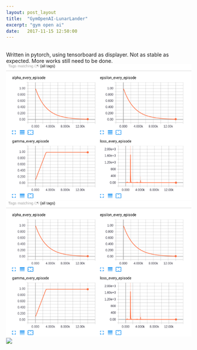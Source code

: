 ```yaml
---
layout: post_layout
title:  "GymOpenAI-LunarLander"
excerpt: "gym open ai"
date:   2017-11-15 12:50:00
---  
```


<br>
Written in pytorch, using tensorboard as displayer. Not as stable as expected. More works still need to be done.
<br>

<div class="imgcap">
<img src="/assets/pics/gym_openai_lunarlander/t1.png">
</div>
<div class="imgcap">
<img src="/assets/pics/gym_openai_lunarlander/t1.png">
</div>
<div class="imgcap">
<img src="/assets/video/gym_openai_lunarlander/ezgif-3-c29205035c.gif">
</div>